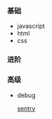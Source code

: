 
### 基础
- javascript
- html
- css
  
### 进阶


### 高级
- debug
  
  [sentry](https://sentry.io/welcome/)
  
